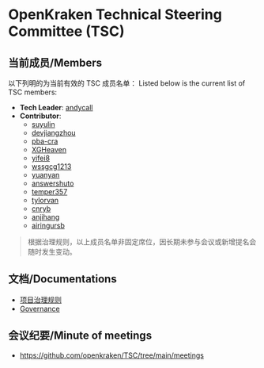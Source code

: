 # OpenKraken Technical Steering Committee (TSC)

## 当前成员/Members

以下列明的为当前有效的 TSC 成员名单：
Listed below is the current list of TSC members:


 - **Tech Leader**: [andycall](https://github.com/andycall)
 - **Contributor**: 
   - [suyulin](https://github.com/suyulin)
   - [devjiangzhou](https://github.com/devjiangzhou)
   - [pba-cra](https://github.com/pba-cra)
   - [XGHeaven](https://github.com/XGHeaven)
   - [yifei8](https://github.com/yifei8)
   - [wssgcg1213](https://github.com/wssgcg1213)
   - [yuanyan](https://github.com/yuanyan)
   - [answershuto](https://github.com/answershuto)
   - [temper357](https://github.com/temper357)
   - [tylorvan](https://github.com/tylorvan)
   - [cnryb](https://github.com/cnryb)
   - [anjihang](https://github.com/anjihang)
   - [airingursb](https://github.com/airingursb)

> 根据治理规则，以上成员名单非固定席位，因长期未参与会议或新增提名会随时发生变动。

## 文档/Documentations

- [项目治理规则](./GOVERNANCE.zh-CN.md)
- [Governance](./GOVERNANCE.md)

## 会议纪要/Minute of meetings

- https://github.com/openkraken/TSC/tree/main/meetings
